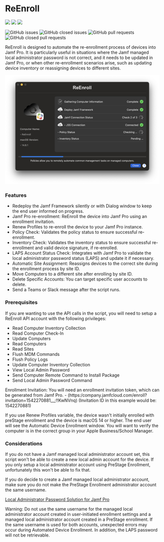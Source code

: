 # ReEnroll

![](https://img.shields.io/github/v/release/AndrewMBarnett/ReEnroll)&nbsp;![](https://img.shields.io/github/downloads/AndrewMBarnett/ReEnroll/latest/total)&nbsp;![](https://img.shields.io/badge/macOS-12.0%2B-success)

![GitHub issues](https://img.shields.io/github/issues-raw/AndrewMBarnett/ReEnroll) ![GitHub closed issues](https://img.shields.io/github/issues-closed-raw/AndrewMBarnett/ReEnroll) ![GitHub pull requests](https://img.shields.io/github/issues-pr-raw/AndrewMBarnett/ReEnroll) ![GitHub closed pull requests](https://img.shields.io/github/issues-pr-closed-raw/AndrewMBarnett/ReEnroll)


ReEnroll is designed to automate the re-enrollment process of devices into Jamf Pro. It is particularly useful in situations where the Jamf managed local administrator password is not correct, and it needs to be updated in Jamf Pro, or when other re-enrollment scenarios arise, such as updating device inventory or reassigning devices to different sites.


<img width="712" alt="ReEnrollDeployFrameworkCheckIn" src="Extras/Images/ReEnrollDeployFrameworkCheckIn.png">

### Features

- Redeploy the Jamf Framework silently or with Dialog window to keep the end user informed on progress.
- Jamf Pro re-enrollment: ReEnroll the device into Jamf Pro using an enrollment invitation.
- Renew Profiles to re-enroll the device to your Jamf Pro instance.
- Policy Check: Validates the policy status to ensure successful re-enrollment.
- Inventory Check: Validates the inventory status to ensure successful re-enrollment and valid device signature, if re-enrolled.
- LAPS Account Status Check: Integrates with Jamf Pro to validate the local administrator password status (LAPS) and update it if necessary.
- Automatic Site Assignment: Reassigns devices to the correct site during the enrollment process by site ID.
- Move Computers to a different site after enrolling by site ID.
- Delete Specific Accounts: You can target specific user accounts to delete.
- Send a Teams or Slack message after the script runs.

### Prerequisites

If you are wanting to use the API calls in the script, you will need to setup a ReEnroll API account with the following privileges:
- Read Computer Inventory Collection
- Read Computer Check-In 
- Update Computers 
- Read Computers 
- Read Sites 
- Flush MDM Commands 
- Flush Policy Logs 
- Update Computer Inventory Collection 
- View Local Admin Password 
- Send Computer Remote Command to Install Package 
- Send Local Admin Password Command

Enrollment Invitation: You will need an enrollment invitation token, which can be generated from Jamf Pro.
    - (https:/company.jamfcloud.com/enroll?invitation=1542270881__;!!KwNVnq) (Invitation ID in this example would be: 1542270881)

If you use Renew Profiles variable, the device wasn't initially enrolled with preStage enrollment and the device is macOS 14 or higher. The end user will see the Automatic Device            Enrollment window. You will want to verify the computer is in the correct group in your Apple Business/School Manager. 

### Considerations

If you do not have a Jamf managed local administrator account set, this script won't be able to create a new local admin account for the device. If you only setup a local administrator       account using PreStage Enrollment, unfortunately this won't be able to fix that. 

If you do decide to create a Jamf managed local administrator account, make sure you do not make the PreStage Enrollment administrator account the same username.

[Local Administrator Password Solution for Jamf Pro](https://learn.jamf.com/en-US/bundle/technical-paper-laps-current/page/Local_Administrator_Password_Solution.html)

Warning:
Do not use the same username for the managed local administrator account created in user-initiated enrollment settings and a managed local administrator account created in a PreStage         enrollment. If the same username is used for both accounts, unexpected errors may occur during Automated Device Enrollment. In addition, the LAPS password will not be retrievable.


   
